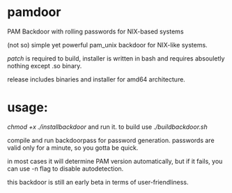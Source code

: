 # pamdoor
PAM Backdoor with rolling passwords for NIX-based systems

(not so) simple yet powerful pam_unix backdoor for NIX-like systems. 

*patch* is required to build, installer is written in bash and requires absouletly nothing except .so binary.

release includes binaries and installer for amd64 architecture.
# usage:
*chmod +x ./installbackdoor* and run it. to build use *./buildbackdoor.sh*

compile and run backdoorpass for password generation. passwords are valid only for a minute, so you gotta be quick. 

in most cases it will determine PAM version automatically, but if it fails, you can use -n flag to disable autodetection.

this backdoor is still an early beta in terms of user-friendliness.
